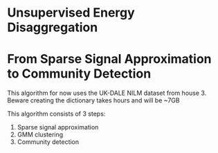 # Unsupervised Energy Disaggregation
# From Sparse Signal Approximation to Community Detection

This algorithm for now uses the UK-DALE NILM dataset from house 3.
Beware creating the dictionary takes hours and will be ~7GB

This algorithm consists of 3 steps:
  1) Sparse signal approximation
  2) GMM clustering
  3) Community detection
